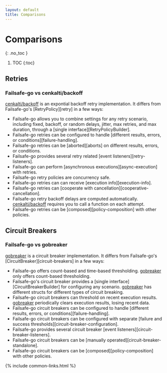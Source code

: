 ```yaml
---
layout: default
title: Comparisons
---
```


# Comparisons
{: .no_toc }

1. TOC
{:toc}

## Retries

### Failsafe-go vs cenkalti/backoff

[cenkalti/backoff](https://github.com/cenkalti/backoff) is an expontial backoff retry implementation. It differs from Failsafe-go's [RetryPolicy][retry] in a few ways:

- Failsafe-go allows you to combine settings for any retry scenario, including fixed, backoff, or random delays, jitter, max retries, and max duration, through a [single interface][RetryPolicyBuilder].
- Failsafe-go retries can be configured to handle [different results, errors, or conditions][failure-handling].
- Failsafe-go retries can be [aborted][aborts] on different results, errors, or conditions.
- Failsafe-go provides several retry related [event listeners][retry-listeners].
- Failsafe-go can perform [asynchronous executions][async-execution] with retries.
- Failsafe-go retry policies are concurrency safe.
- Failsafe-go retries can can receive [execution info][execution-info].
- Failsafe-go retries can [cooperate with cancellation][cooperative-cancellation].
- Failsafe-go retry backoff delays are computed automatically. [cenkalti/backoff] requires you to call a function on each attempt.
- Failsafe-go retries can be [composed][policy-composition] with other policies.

## Circuit Breakers

### Failsafe-go vs gobreaker

[gobreaker] is a circuit breaker implementation. It differs from Failsafe-go's [CircuitBreaker][circuit-breakers] in a few ways:

- Failsafe-go offers count-based and time-based thresholding. [gobreaker] only offers count-based thresholding. 
- Failsafe-go's circuit breaker provides a [single interface][CircuitBreakerBuilder] for configuring any scenario. [gobreaker] has different structs for different types of circuit breaking.
- Failsafe-go circuit breakers can threshold on recent execution results. [gobreaker] periodically clears execution results, losing recent data.
- Failsafe-go circuit breakers can be configured to handle [different results, errors, or conditions][failure-handling].
- Failsafe-go circuit breakers can be configured with separate [failure and success thresholds][circuit-breaker-configuration].
- Failsafe-go provides several circuit breaker [event listeners][circuit-breaker-listeners].
- Failsafe-go circuit breakers can be [manually operated][circuit-breaker-standalone].
- Failsafe-go circuit breakers can be [composed][policy-composition] with other policies.

{% include common-links.html %}

[cenkalti/backoff]: https://github.com/cenkalti/backoff
[gobreaker]: https://github.com/sony/gobreaker